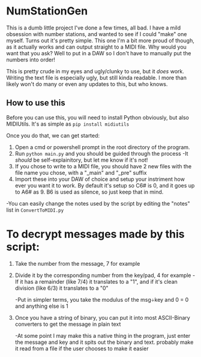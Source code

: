# NumStationGen

This is a dumb little project I've done a few times, all bad. I have a mild obsession with number stations, and wanted to see if I could "make" one myself. Turns out it's pretty simple.
This one I'm a bit more proud of though, as it actually works and can output straight to a MIDI file. Why would you want that you ask? Well to put in a DAW so I don't have to manually put the numbers into order!

This is pretty crude in my eyes and ugly/clunky to use, but it _does_ work. Writing the text file is especially ugly, but still kinda readable.
I more than likely won't do many or even any updates to this, but who knows.

## How to use this

Before you can use this, you will need to install Python obviously, but also MIDIUtils. It's as simple as `pip install midiutils`

Once you do that, we can get started:

1. Open a cmd or powershell prompt in the root directory of the program.
2. Run `python main.py` and you should be guided through the process
   -It _should_ be self-explainitory, but let me know if it's not!
3. If you chose to write to a MIDI file, you should have 2 new files with the file name you chose, with a "_main" and "_pre" suffix
4. Import these into your DAW of choice and setup your instriment how ever you want it to work. By default it's setup so C6# is 0, and it goes up to A6# as 9. B6 is used as silence, so just keep that in mind.

-You can easily change the notes used by the script by editing the "notes" list in `ConvertToMIDI.py`

# To decrypt messages made by this script:
1. Take the number from the message, 7 for example
2. Divide it by the corresponding number from the key/pad, 4 for example
   -If it has a remainder (like 7/4) it translates to a "1", and if it's clean division (like 6/3) it translates to a "0"

   -Put in simpler terms, you take the modulus of the msg÷key and 0 = 0 and anything else is 1
4. Once you have a string of binary, you can put it into most ASCII-Binary converters to get the message in plain text

   -At some point I may make this a native thing in the program, just enter the message and key and it spits out the binary and text. probably make it read from a file if the user chooses to make it easier 
